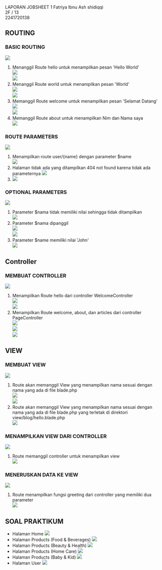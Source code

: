 LAPORAN JOBSHEET 1
Fatriya Ibnu Ash shidiqqi <br>
2F / 13 <br>
2241720138 <br>

## ROUTING
###  BASIC ROUTING
<img src=kodehello.png> <br>
1. Menanggil Route hello untuk menampilkan pesan 'Hello World' <br> <img src=hello.png> <br>
<img src=kodeworld.png> <br>
2. Menanggil Route world untuk menampilkan pesan 'World' <br> <img src=world.png> <br>
<img src=kodeselamatdatang.png> <br>
3. Memanggil Route welcome untuk menampilkan pesan 'Selamat Datang' <br> <img src=welcome.png> <br>
<img src=kodeabout.png> <br>
4. Memanggil Route about untuk menampilkan Nim dan Nama saya <br> <img src=about.png> <br>
###  ROUTE PARAMETERS
<img src=kodenamaAnda.png> <br>
1. Menampilkan route user/{name} dengan parameter $name <br> <img src=diqqi.png> <br>
2. Halaman tidak ada yang ditampilkan 404 not found karena tidak ada parameternya
<img src=kodeartikel.png> <br>
3. <img src=articles.png> <br>

### OPTIONAL PARAMETERS
<img src=kodenamenull.png> <br>
1. Parameter $nama tidak memiliki nilai sehingga tidak ditampilkan <br> <img src=user.png> <br>
2. Parameter $nama dipanggil <br> <img src=diqqi2.png> <br>
<img src=kodenamejohn.png> <br>
3. Parameter $name memiliki nilai 'John' <br> <img src=john.png> <br>

##  Controller
### MEMBUAT CONTROLLER
<img src=controlhello.png> <br>
1. Menampilkan Route hello dari controller WelcomeController <br>
<img src=hello.png> <br>
<img src=controller.png> <br>
2. Menampilkan Route welcome, about, dan articles dari controller PageController<br>
<img src=welcome.png> <br>
<img src=about.png> <br>
<img src=articles.png> <br>

## VIEW
### MEMBUAT VIEW
<img src=helloblade.png> <br>
1. Route akan memanggil View 
yang menampilkan nama sesuai dengan nama yang ada di file blade.php <br> <img src=greeting.png> <br>
<img src=bloghello.png> <br>
2. Route akan memanggil View 
yang menampilkan nama sesuai dengan nama yang ada di file blade.php yang terletak di direktori view/blog/hello.blade.php <br> <img src=greeting.png> <br>

### MENAMPILKAN VIEW DARI CONTROLLER
<img src=controllergreeting1.png> <br>
1. Route memanggil controller untuk menampilkan view <br>
<img src=greeting.png> <br>

### MENERUSKAN DATA KE VIEW
<img src=controllergreeting1.png> <br>
1. Route menampilkan fungsi greeting dari controller yang memiliki dua parameter <br>
<img src=greeting2.png> <br>


## SOAL PRAKTIKUM
- Halaman Home <img src=home.png> <br>
- Halaman Products (Food & Beverages) <img src=fnb.png> <br>
- Halaman Products (Beauty & Health) <img src=beauty.png> <br>
- Halaman Products (Home Care) <img src=homecare.png> <br>
- Halaman Products (Baby & Kid) <img src=babykid.png> <br>
- Halaman User <img src=pengguna.png> <br>
